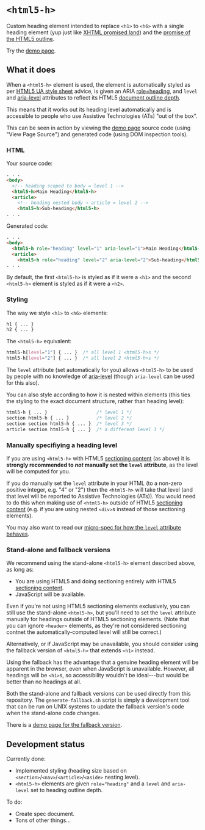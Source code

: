 `<html5-h>`
============

Custom heading element intended to replace `<h1>` to `<h6>` with a single heading element (yup just like [XHTML <h> promised land](https://www.w3.org/TR/xhtml2/mod-structural.html#sec_8.5.)) and the [promise of the HTML5 outline](https://blog.paciellogroup.com/2013/10/html5-document-outline/).

Try the [demo page](https://thepaciellogroup.github.io/html5-h/).

What it does
-------------

When a `<html5-h>` element is used, the element is automatically styled as per [HTML5 UA style sheet](http://www.w3.org/html/wg/drafts/html/master/rendering.html#sections-and-headings) advice, is given an ARIA [role=heading](http://www.w3.org/TR/wai-aria/roles#heading), and `level` and [aria-level](http://www.w3.org/TR/wai-aria/states_and_properties#aria-level) attributes to reflect its HTML5 [document outline depth](http://www.w3.org/html/wg/drafts/html/master/sections.html#outline-depth).

This means that it works out its heading level automatically and is accessible to people who use Assistive Technologies (ATs) "out of the box".

This can be seen in action by viewing the [demo page](https://thepaciellogroup.github.io/html5-h/) source code (using "View Page Source") and generated code (using DOM inspection tools).

### HTML

Your source code:

```html
. . .
<body>
  <!-- heading scoped to body = level 1 -->
  <html5-h>Main Heading</html5-h>
  <article>
    <!-- heading nested body → article = level 2 -->
    <html5-h>Sub-heading</html5-h>
. . .
```

Generated code:

```html
. . .
<body>
  <html5-h role="heading" level="1" aria-level="1">Main Heading</html5-h>
  <article>
    <html5-h role="heading" level="2" aria-level="2">Sub-heading</html5-h>
. . .
```

By default, the first `<html5-h>` is styled as if it were a `<h1>` and the second `<html5-h>` element is styled as if it were a `<h2>`.

### Styling

The way we style `<h1>` to `<h6>` elements:

```css
h1 { ... }
h2 { ... }
```

The `<html5-h>` equivalent:

```css
html5-h[level="1"] { ... }  /* all level 1 <html5-h>s */
html5-h[level="2"] { ... }  /* all level 2 <html5-h>s */
```

The `level` attribute (set automatically for you) allows `<html5-h>` to be used by people with no knowledge of [aria-level](http://www.w3.org/TR/wai-aria/states_and_properties#aria-level) (though `aria-level` can be used for this also).

You can also style according to how it is nested within elements (this ties the styling to the exact document structure, rather than heading level):

```css
html5-h { ... }                  /* level 1 */
section html5-h { ... }          /* level 2 */
section section html5-h { ... }  /* level 3 */
article section html5-h { ... }  /* a different level 3 */
```

### Manually specifiying a heading level

If you are using `<html5-h>` with HTML5 [sectioning content](https://www.w3.org/TR/html5/dom.html#sectioning-content) (as above) it is **strongly recommended to *not* manually set the `level` attribute**, as the level will be computed for you.

If you do manually set the `level` attribute in your HTML (to a non-zero positive integer, e.g. "4" or "2") then the `<html5-h>` will take that level (and that level will be reported to Assistive Technologies (ATs)).  You would need to do this when making use of `<html5-h>` outside of HTML5 [sectioning content](https://www.w3.org/TR/html5/dom.html#sectioning-content) (e.g. if you are using nested `<div>`s instead of those sectioning elements).

You may also want to read our [micro-spec for how the `level` attribute behaves](https://github.com/ThePacielloGroup/html5-h/issues/16).

### Stand-alone and fallback versions

We recommend using the stand-alone `<html5-h>` element described above, as long as:

 * You are using HTML5 and doing sectioning entirely with HTML5 [sectioning content](https://www.w3.org/TR/html5/dom.html#sectioning-content).
 * JavaScript will be available.

Even if you're not using HTML5 sectioning elements exclusively, you can still use the stand-alone `<html5-h>`, but you'll need to set the `level` attribute manually for headings outside of HTML5 sectioning elements. (Note that you can ignore `<header>` elements, as they're not considered sectioning contnet the automatically-computed level will still be correct.)

Alternatively, or if JavaScript may be unavailable, you should consider using the fallback version of `<html5-h>` that extends `<h1>` instead.

Using the fallback has the advantage that a genuine heading element will be apparent in the browser, even when JavaScript is unavailable.  However, all headings will be `<h1>`s, so accessibility wouldn't be ideal---but would be better than no headings at all.

Both the stand-alone and fallback versions can be used directly from this repository.  The `generate-fallback.sh` script is simply a development tool that can be run on UNIX systems to update the fallback version's code when the stand-alone code changes.

There is a [demo page for the fallback version](https://thepaciellogroup.github.io/html5-h/demo-fallback.html).

Development status
-------------------

Currently done:

* Implemented styling (heading size based on `<section>`/`<nav>`/`<article>`/`<aside>` nesting level).
* `<html5-h>` elements are given `role="heading"` and a `level` and `aria-level` set to heading outline depth.

To do:

* Create spec document.
* Tons of other things...
